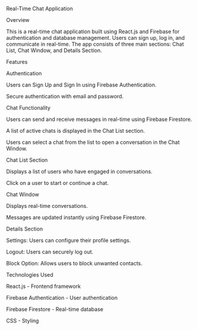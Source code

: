 Real-Time Chat Application

Overview

This is a real-time chat application built using React.js and Firebase for authentication and database management. Users can sign up, log in, and communicate in real-time. The app consists of three main sections: Chat List, Chat Window, and Details Section.

Features

Authentication

Users can Sign Up and Sign In using Firebase Authentication.

Secure authentication with email and password.

Chat Functionality

Users can send and receive messages in real-time using Firebase Firestore.

A list of active chats is displayed in the Chat List section.

Users can select a chat from the list to open a conversation in the Chat Window.

Chat List Section

Displays a list of users who have engaged in conversations.

Click on a user to start or continue a chat.

Chat Window

Displays real-time conversations.

Messages are updated instantly using Firebase Firestore.

Details Section

Settings: Users can configure their profile settings.

Logout: Users can securely log out.

Block Option: Allows users to block unwanted contacts.

Technologies Used

React.js - Frontend framework

Firebase Authentication - User authentication

Firebase Firestore - Real-time database

CSS - Styling


